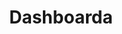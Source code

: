 ---
layout: admintemplate13
title: Dashboarda
class: login
permalink: /admin/404.html
stylesheet: ../css/mail.min.css
---
